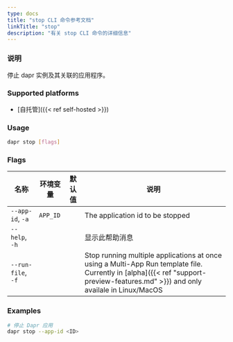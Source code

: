 ```yaml
---
type: docs
title: "stop CLI 命令参考文档"
linkTitle: "stop"
description: "有关 stop CLI 命令的详细信息"
---
```


### 说明

停止 dapr 实例及其关联的应用程序。

### Supported platforms

- [自托管]({{< ref self-hosted >}})

### Usage

```bash
dapr stop [flags]
```

### Flags

| 名称                 | 环境变量     | 默认值 | 说明                                                                                                                                                                               |
| ------------------ | -------- | --- | -------------------------------------------------------------------------------------------------------------------------------------------------------------------------------- |
| `--app-id`, `-a`   | `APP_ID` |     | The application id to be stopped                                                                                                                                                 |
| `--help`, `-h`     |          |     | 显示此帮助消息                                                                                                                                                                          |
| `--run-file`, `-f` |          |     | Stop running multiple applications at once using a Multi-App Run template file. Currently in [alpha]({{< ref "support-preview-features.md" >}}) and only availale in Linux/MacOS |

### Examples

```bash
# 停止 Dapr 应用
dapr stop --app-id <ID>
```
